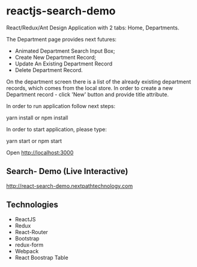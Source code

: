 # reactjs-search-demo

React/Redux/Ant Design Application with 2 tabs: Home, Departments.

The Department page provides next futures:

- Animated Department Search Input Box;
- Create New Department Record;
- Update An Existing Department Record
- Delete Department Record.

On the department screen there is a list of the already existing department records, which comes from the local store.
In order to create a new Department record - click 'New' button and provide title attribute.

In order to run application follow next steps:

yarn install
    or
npm install

In order to start application, please type:

yarn start
    or
npm start


Open [http://localhost:3000](http://localhost:3000)<br>

## Search- Demo (Live Interactive)
http://react-search-demo.nextpathtechnology.com

## Technologies
* ReactJS
* Redux
* React-Router
* Bootstrap
* redux-form
* Webpack
* React Boostrap Table
